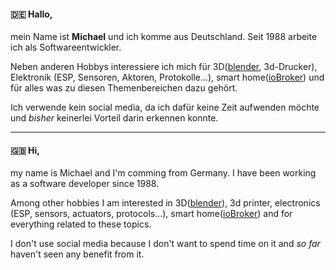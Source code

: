 #### :de: Hallo,
mein Name ist **Michael** und ich komme aus Deutschland. Seit 1988 arbeite ich als Softwareentwickler.

Neben anderen Hobbys interessiere ich mich für 3D([blender](https://www.blender.org/features/), 3d-Drucker), Elektronik (ESP, Sensoren, Aktoren, Protokolle…), smart home([ioBroker](https://iobroker.com/)) und für alles was zu diesen Themenbereichen dazu gehört.

Ich verwende kein social media, da ich dafür keine Zeit aufwenden möchte und *bisher* keinerlei Vorteil darin erkennen konnte.

<hr>

#### :gb: Hi,
my name is Michael and I'm comming from Germany. I have been working as a software developer since 1988.

Among other hobbies I am interested in 3D([blender](https://www.blender.org/features/)), 3d printer, electronics (ESP, sensors, actuators, protocols...), smart home([ioBroker](https://iobroker.com/)) and for everything related to these topics.

I don't use social media because I don't want to spend time on it and *so far* haven't seen any benefit from it.
